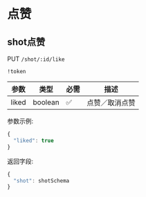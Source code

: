 # 点赞

## shot点赞

PUT `/shot/:id/like`

`!token`

|参数|类型|必需|描述|
|---|---|---|---|
|liked|boolean|✅|点赞／取消点赞|

参数示例:

```js
{
  "liked": true
}
```

返回字段:

```js
{
  "shot": shotSchema
}
```
